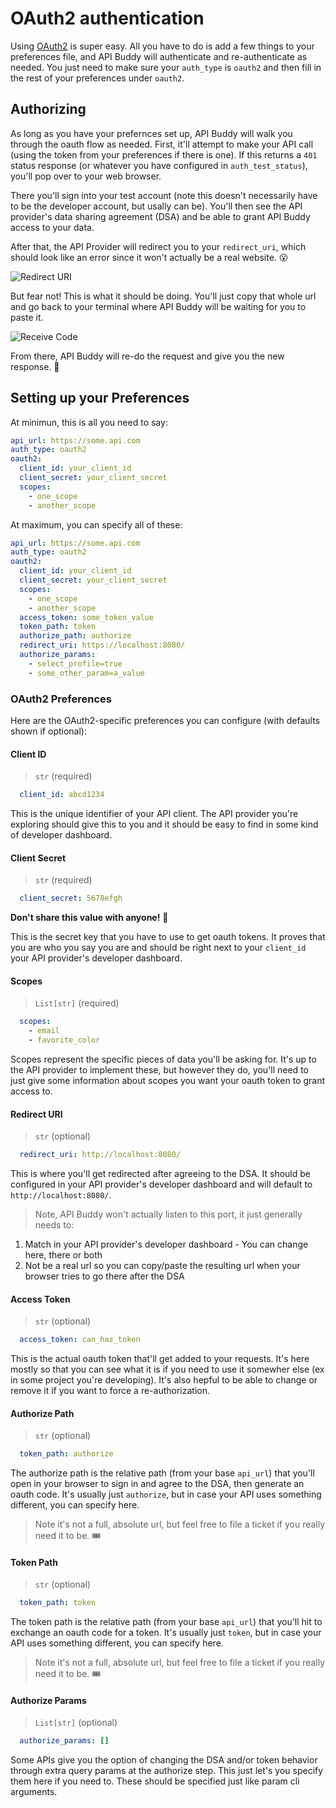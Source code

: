 # OAuth2 authentication

Using [OAuth2](https://oauth.net/2/) is super easy. All you have to do is add a few things to your preferences file, and API Buddy will authenticate and re-authenticate as needed. You just need to make sure your `auth_type` is `oauth2` and then fill in the rest of your preferences under `oauth2`.

## Authorizing

As long as you have your prefernces set up, API Buddy will walk you through the oauth flow as needed. First, it'll attempt to make your API call (using the token from your preferences if there is one). If this returns a `401` status response (or whatever you have configured in `auth_test_status`), you'll pop over to your web browser.

There you'll sign into your test account (note this doesn't necessarily have to be the developer account, but usally can be). You'll then see the API provider's data sharing agreement (DSA) and be able to grant API Buddy access to your data.

After that, the API Provider will redirect you to your `redirect_uri`, which should look like an error since it won't actually be a real website. 😮

![Redirect URI](https://raw.githubusercontent.com/fonsecapeter/api-buddy/master/media/redirect_uri.png 'redirect_uri.png')

But fear not! This is what it should be doing. You'll just copy that whole url and go back to your terminal where API Buddy will be waiting for you to paste it.

![Receive Code](https://raw.githubusercontent.com/fonsecapeter/api-buddy/master/media/receive_code.png 'receive_code.png')

From there, API Buddy will re-do the request and give you the new response. 🎉


## Setting up your Preferences

At minimun, this is all you need to say:

```yaml
api_url: https://some.api.com
auth_type: oauth2
oauth2:
  client_id: your_client_id
  client_secret: your_client_secret
  scopes:
    - one_scope
    - another_scope
```

At maximum, you can specify all of these:
```yaml
api_url: https://some.api.com
auth_type: oauth2
oauth2:
  client_id: your_client_id
  client_secret: your_client_secret
  scopes:
    - one_scope
    - another_scope
  access_token: some_token_value
  token_path: token
  authorize_path: authorize
  redirect_uri: https://localhost:8080/
  authorize_params:
    - select_profile=true
    - some_other_param=a_value
```

### OAuth2 Preferences
Here are the OAuth2-specific preferences you can configure (with defaults shown if optional):

#### Client ID
> `str` (required)
```yaml
  client_id: abcd1234
```

This is the unique identifier of your API client. The API provider you're exploring should give this to you and it should be easy to find in some kind of developer dashboard.

#### Client Secret
> `str` (required)
```yaml
  client_secret: 5678efgh
```

**Don't share this value with anyone!** 🙊

This is the secret key that you have to use to get oauth tokens. It proves that you are who you say you are and should be right next to your `client_id` your API provider's developer dashboard.

#### Scopes
> `List[str]` (required)
```yaml
  scopes:
    - email
    - favorite_color
```

Scopes represent the specific pieces of data you'll be asking for. It's up to the API provider to implement these, but however they do, you'll need to just give some information about scopes you want your oauth token to grant access to.

#### Redirect URI
> `str` (optional)
```yaml
  redirect_uri: http://localhost:8080/
```

This is where you'll get redirected after agreeing to the DSA. It should be configured in your API provider's developer dashboard and will default to `http://localhost:8080/`.

> Note, API Buddy won't actually listen to this port, it just generally needs to:
  1. Match in your API provider's developer dashboard
    - You can change here, there or both
  2. Not be a real url so you can copy/paste the resulting url when your browser tries to go there after the DSA

#### Access Token
> `str` (optional)
```yaml
  access_token: can_haz_token
```

This is the actual oauth token that'll get added to your requests. It's here mostly so that you can see what it is if you need to use it somewher else (ex in some project you're developing). It's also hepful to be able to change or remove it if you want to force a re-authorization.

#### Authorize Path
> `str` (optional)
```yaml
  token_path: authorize
```

The authorize path is the relative path (from your base `api_url`) that you'll open in your browser to sign in and agree to the DSA, then generate an oauth code. It's usually just `authorize`, but in case your API uses something different, you can specify here.

> Note it's not a full, absolute url, but feel free to file a ticket if you really need it to be. 🎟

#### Token Path
> `str` (optional)
```yaml
  token_path: token
```

The token path is the relative path (from your base `api_url`) that you'll hit to exchange an oauth code for a token. It's usually just `token`, but in case your API uses something different, you can specify here.

> Note it's not a full, absolute url, but feel free to file a ticket if you really need it to be. 🎟

#### Authorize Params
> `List[str]` (optional)
```yaml
  authorize_params: []
```

Some APIs give you the option of changing the DSA and/or token behavior through extra query params at the authorize step. This just let's you specify them here if you need to. These should be specified just like param cli arguments.
